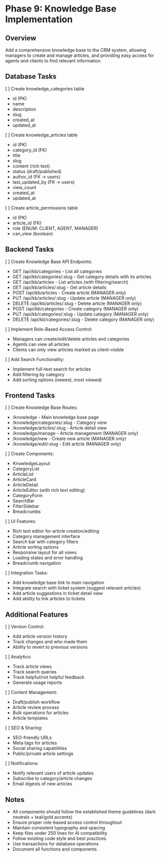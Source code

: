 # Phase 9: Knowledge Base Implementation

## Overview
Add a comprehensive knowledge base to the CRM system, allowing managers to create and manage articles, and providing easy access for agents and clients to find relevant information.

## Database Tasks
[ ] Create knowledge_categories table
  - id (PK)
  - name
  - description
  - slug
  - created_at
  - updated_at

[ ] Create knowledge_articles table
  - id (PK)
  - category_id (FK)
  - title
  - slug
  - content (rich text)
  - status (draft/published)
  - author_id (FK -> users)
  - last_updated_by (FK -> users)
  - view_count
  - created_at
  - updated_at

[ ] Create article_permissions table
  - id (PK)
  - article_id (FK)
  - role (ENUM: CLIENT, AGENT, MANAGER)
  - can_view (boolean)

## Backend Tasks
[ ] Create Knowledge Base API Endpoints:
  - GET /api/kb/categories - List all categories
  - GET /api/kb/categories/:slug - Get category details with its articles
  - GET /api/kb/articles - List articles (with filtering/search)
  - GET /api/kb/articles/:slug - Get article details
  - POST /api/kb/articles - Create article (MANAGER only)
  - PUT /api/kb/articles/:slug - Update article (MANAGER only)
  - DELETE /api/kb/articles/:slug - Delete article (MANAGER only)
  - POST /api/kb/categories - Create category (MANAGER only)
  - PUT /api/kb/categories/:slug - Update category (MANAGER only)
  - DELETE /api/kb/categories/:slug - Delete category (MANAGER only)

[ ] Implement Role-Based Access Control:
  - Managers can create/edit/delete articles and categories
  - Agents can view all articles
  - Clients can only view articles marked as client-visible

[ ] Add Search Functionality:
  - Implement full-text search for articles
  - Add filtering by category
  - Add sorting options (newest, most viewed)

## Frontend Tasks
[ ] Create Knowledge Base Routes:
  - /knowledge - Main knowledge base page
  - /knowledge/categories/:slug - Category view
  - /knowledge/articles/:slug - Article detail view
  - /knowledge/manage - Article management (MANAGER only)
  - /knowledge/new - Create new article (MANAGER only)
  - /knowledge/edit/:slug - Edit article (MANAGER only)

[ ] Create Components:
  - KnowledgeLayout
  - CategoryList
  - ArticleList
  - ArticleCard
  - ArticleDetail
  - ArticleEditor (with rich text editing)
  - CategoryForm
  - SearchBar
  - FilterSidebar
  - Breadcrumbs

[ ] UI Features:
  - Rich text editor for article creation/editing
  - Category management interface
  - Search bar with category filters
  - Article sorting options
  - Responsive layout for all views
  - Loading states and error handling
  - Breadcrumb navigation

[ ] Integration Tasks:
  - Add knowledge base link to main navigation
  - Integrate search with ticket system (suggest relevant articles)
  - Add article suggestions in ticket detail view
  - Add ability to link articles to tickets

## Additional Features
[ ] Version Control:
  - Add article version history
  - Track changes and who made them
  - Ability to revert to previous versions

[ ] Analytics:
  - Track article views
  - Track search queries
  - Track helpful/not helpful feedback
  - Generate usage reports

[ ] Content Management:
  - Draft/publish workflow
  - Article review process
  - Bulk operations for articles
  - Article templates

[ ] SEO & Sharing:
  - SEO-friendly URLs
  - Meta tags for articles
  - Social sharing capabilities
  - Public/private article settings

[ ] Notifications:
  - Notify relevant users of article updates
  - Subscribe to category/article changes
  - Email digests of new articles

## Notes
- All components should follow the established theme guidelines (dark neutrals + teal/gold accents)
- Ensure proper role-based access control throughout
- Maintain consistent typography and spacing
- Keep files under 250 lines for AI compatibility
- Follow existing code style and best practices
- Use transactions for database operations
- Document all functions and components 